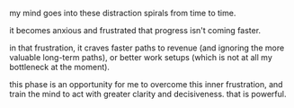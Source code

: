 my mind goes into these distraction spirals from time to time.

it becomes anxious and frustrated that progress isn't coming faster.

in that frustration, it craves faster paths to revenue (and ignoring the more valuable long-term paths), or better work setups (which is not at all my bottleneck at the moment).

this phase is an opportunity for me to overcome this inner frustration, and train the mind to act with greater clarity and decisiveness. that is powerful.




